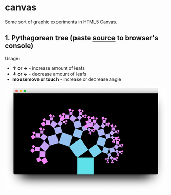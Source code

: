 # canvas
Some sort of graphic experiments in HTML5 Canvas.

## 1. Pythagorean tree (paste [source](https://github.com/gumienny/canvas/blob/master/Pythagorean_Tree/index.js) to browser's console)

Usage:
- **&uparrow; or &rightarrow;** - increase amount of leafs
- **&downarrow; or &leftarrow;** - decrease amount of leafs
- **mousemove or touch** - increase or decrease angle

<p align="center">
    <img alt="pythagorean tree" src="https://raw.githubusercontent.com/gumienny/canvas/master/Pythagorean_Tree/pt.png">
</p>
